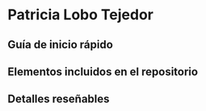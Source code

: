 # Patricia Lobo Tejedor


## Guía de inicio rápido


## Elementos incluidos en el repositorio


## Detalles reseñables

